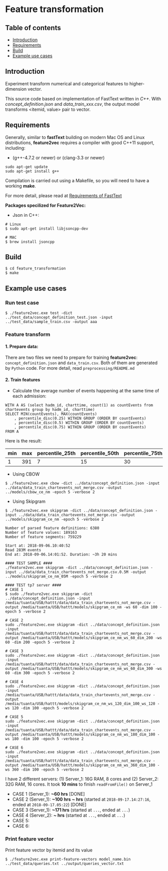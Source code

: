 # Feature transformation #


## Table of contents

* [Introduction](#introduction)
* [Requirements](#requirements)
* [Build](#build)
* [Example use cases](#example-use-cases)

## Introduction

Experiment transform numerical and categorical features to higher-dimension vector.

This source code based on implementation of FastText written in *C++*. With *concept_definition.json* and *data_train_xxx.csv*, the output model transforms <itemid, value> pair to vector.


## Requirements

Generally, similar to **fastText** building on modern Mac OS and Linux distributions, **feature2vec** requires a compiler with good C++11 support, including:

* (g++-4.7.2 or newer) or (clang-3.3 or newer)

```
sudo apt-get update
sudo apt-get install g++
```

Compilation is carried out using a Makefile, so you will need to have a working **make**.

For more detail, please read at [Requirements of FastText](https://github.com/facebookresearch/fastText/blob/master/README.md#requirements)

**Packages specilized for Feature2Vec:**

*  Json in C++:

```
# Linux
$ sudo apt-get install libjsoncpp-dev

# MAC
$ brew install jsoncpp
```

## Build

```
$ cd feature_transformation
$ make
```

## Example use cases

### Run test case

```
$ ./feature2vec.exe test -dict ../test_data/concept_definition_test.json -input ../test_data/sample_train.csv -output aaa
```

### Feature transform

#### 1. Prepare data:

There are two files we need to prepare for training **feature2vec**: `concept_definition.json` and `data_train.csv`. Both of them are generated by `Python` code. For more detail, read `preprocessing/README.md`

#### 2. Train features

* Calculate the average number of events happening at the same time of each admission:

```
WITH A AS (select hadm_id, charttime, count(1) as countEvents from chartevents group by hadm_id, charttime)
SELECT MIN(countEvents), MAX(countEvents)
    , percentile_disc(0.25) WITHIN GROUP (ORDER BY countEvents)
    , percentile_disc(0.5) WITHIN GROUP (ORDER BY countEvents)
    , percentile_disc(0.75) WITHIN GROUP (ORDER BY countEvents)
FROM A
```

Here is the result:

| min | max | percentile_25th | percentile_50th | percentile_75th |
|-----|-----|-----------------|-----------------|-----------------|
|   1 | 391 |               7 |              15 |              30 |

* Using CBOW

```
$ ./feature2vec.exe cbow -dict ../data/concept_definition.json -input ../data/data_train_chartevents_not_merge.csv -output ../models/cbow_ce_nm -epoch 5 -verbose 2
```

* Using Skipgram

```
$ ./feature2vec.exe skipgram -dict ../data/concept_definition.json -input ../data/data_train_chartevents_not_merge.csv -output ../models/skipgram_ce_nm -epoch 5 -verbose 2

Number of parsed feature definitions: 6380
Number of feature values: 189163
Number of feature segments: 759229

Start at: 2018-09-06.10:40:52
Read 283M events
End at: 2018-09-06.14:01:52. Duration: ~3h 20 mins

#### TEST SAMPLE ####
./feature2vec.exe skipgram -dict ../data/concept_definition.json -input ../data/data_train_chartevents_not_merge.csv.0.5M -output ../models/skipgram_ce_nm_05M -epoch 5 -verbose 2

#### TEST tp7 server ####
# CASE 1
$ sudo ./feature2vec.exe skipgram -dict ../data/concept_definition.json -input /media/tuanta/USB/hattt/data/data_train_chartevents_not_merge.csv -output /media/tuanta/USB/hattt/models/skipgram_ce_nm -ws 60 -dim 100 -epoch 5 -verbose 2

# CASE 2
sudo ./feature2vec.exe skipgram -dict ../data/concept_definition.json -input /media/tuanta/USB/hattt/data/data_train_chartevents_not_merge.csv -output /media/tuanta/USB/hattt/models/skipgram_ce_nm_ws_60_dim_200 -ws 60 -dim 200 -epoch 5 -verbose 2

# CASE 3
sudo ./feature2vec.exe skipgram -dict ../data/concept_definition.json -input /media/tuanta/USB/hattt/data/data_train_chartevents_not_merge.csv -output /media/tuanta/USB/hattt/models/skipgram_ce_nm_ws_60_dim_300 -ws 60 -dim 300 -epoch 5 -verbose 2

# CASE 4
sudo ./feature2vec.exe skipgram -dict ../data/concept_definition.json -input /media/tuanta/USB/hattt/data/data_train_chartevents_not_merge.csv -output /media/tuanta/USB/hattt/models/skipgram_ce_nm_ws_120_dim_100_ws_120 -ws 120 -dim 100 -epoch 5 -verbose 2

# CASE 5
sudo ./feature2vec.exe skipgram -dict ../data/concept_definition.json -input /media/tuanta/USB/hattt/data/data_train_chartevents_not_merge.csv -output /media/tuanta/USB/hattt/models/skipgram_ce_nm_ws_180_dim_100 -ws 180 -dim 100 -epoch 5 -verbose 2

# CASE 6
sudo ./feature2vec.exe skipgram -dict ../data/concept_definition.json -input /media/tuanta/USB/hattt/data/data_train_chartevents_not_merge.csv -output /media/tuanta/USB/hattt/models/skipgram_ce_nm_ws_360_dim_100 -ws 360 -dim 100 -epoch 5 -verbose 2
```
I have 2 different servers: (1) Server_1: 16G RAM, 8 cores and (2) Server_2: 32G RAM, 16 cores. It took **10 mins** to finish `readFromFile()` on Server_1
* CASE 1 (Server_1): **~60 hrs** [DONE]
* CASE 2 (Server_1): **~100 hrs** **~ hrs** (started at `2018-09-17.14:27:16`, ended at `2018-09-17.05:22`) [DONE]
* CASE 3 (Server_1): **~171 hrs** (started at `...`, ended at `...`)
* CASE 4 (Server_2): **~ hrs** (started at `...`, ended at `...`)
* CASE 5:
* CASE 6:

### Print feature vector
Print feature vector by itemid and its value

```
$ ./feature2vec.exe print-feature-vectors model_name.bin ../test_data/queries.txt ../output/queries_vector.txt
```